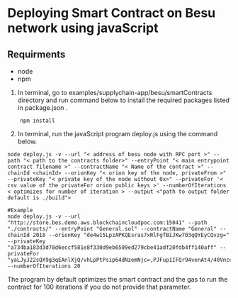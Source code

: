 [//]: # (##############################################################################################)
[//]: # (Copyright Accenture. All Rights Reserved.)
[//]: # (SPDX-License-Identifier: Apache-2.0)
[//]: # (##############################################################################################)

# Deploying Smart Contract on Besu network using javaScript

## Requirments 
- node<br>
- npm<br>


1. In terminal, go to examples/supplychain-app/besu/smartContracts directory and run command below to install the required packages listed in package.json .<br>

```
    npm install 
```

2. In terminal, run the javaScript program deploy.js using the command below.<br>

```
node deploy.js -v --url "< address of besu node with RPC port >" --path "< path to the contracts folder>" --entryPoint "< main entrypoint contract filename >" --contractName "< Name of the contract >" --chainId <chainId> --orionKey "< orion key of the node, privateFrom >" --privateKey "< private key of the node without 0x>" --privateFor '< csv value of the privateFor orion public keys >' --numberOfIterations < optimizes for number of iteration > --output <"path to output folder default is ./build">

#Example
node deploy.js -v --url "http://store.bes.demo.aws.blockchaincloudpoc.com:15041" --path "./contracts/" --entryPoint "General.sol" --contractName "General" --chainId 2018 --orionKey "de4w15LpzAPKQEsras7xRlFgfBiJKw703qQYEyCQvzg=" --privateKey "a734ba183d3d78d6eccf581e8f330d9eb6509ed279cbe41adf20fdb4ff140aff" --privateFor "yaLJyJ22sQX9g3qEAnlXjQ/vhLpPtPsip64dNzemNjc=,PJFup1IFQr94venAt4/40VnceyjfjwkwqRt3iiJV3E4=" --numberOfIterations 20

```

 The program by default optimizes the smart contract and the gas to run the contract for 100 iterations if you do not provide that parameter.<br>
